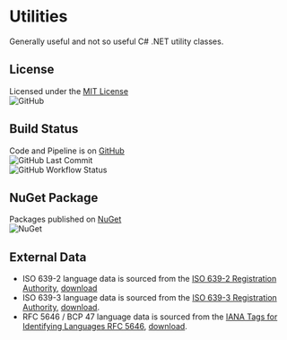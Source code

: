 # Utilities

Generally useful and not so useful C# .NET utility classes.

## License

Licensed under the [MIT License](./LICENSE)  
![GitHub](https://img.shields.io/github/license/ptr727/Utilities)

## Build Status

Code and Pipeline is on [GitHub](https://github.com/ptr727/Utilities)  
![GitHub Last Commit](https://img.shields.io/github/last-commit/ptr727/Utilities?logo=github)  
![GitHub Workflow Status](https://img.shields.io/github/actions/workflow/status/ptr727/Utilities/BuildPublishPipeline.yml?logo=github)

## NuGet Package

Packages published on [NuGet](https://www.nuget.org/packages/InsaneGenius.Utilities/)  
![NuGet](https://img.shields.io/nuget/v/InsaneGenius.Utilities?logo=nuget)

## External Data

- ISO 639-2 language data is sourced from the [ISO 639-2 Registration Authority](https://www.loc.gov/standards/iso639-2/langhome.html), [download](https://www.loc.gov/standards/iso639-2/ISO-639-2_utf-8.txt)
- ISO 639-3 language data is sourced from the [ISO 639-3 Registration Authority](https://iso639-3.sil.org/), [download](https://iso639-3.sil.org/sites/iso639-3/files/downloads/iso-639-3.tab).
- RFC 5646 / BCP 47 language data is sourced from the [IANA Tags for Identifying Languages RFC 5646](https://www.rfc-editor.org/rfc/rfc5646.html), [download](https://www.iana.org/assignments/language-subtag-registry/language-subtag-registry).
